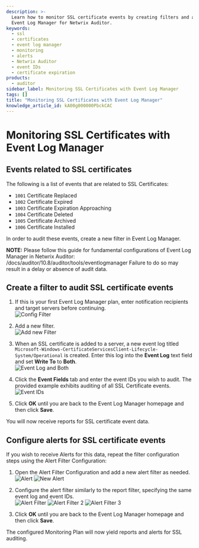 ```yaml
---
description: >-
  Learn how to monitor SSL certificate events by creating filters and alerts in
  Event Log Manager for Netwrix Auditor.
keywords:
  - ssl
  - certificates
  - event log manager
  - monitoring
  - alerts
  - Netwrix Auditor
  - event IDs
  - certificate expiration
products:
  - auditor
sidebar_label: Monitoring SSL Certificates with Event Log Manager
tags: []
title: "Monitoring SSL Certificates with Event Log Manager"
knowledge_article_id: kA00g000000PbckCAC
---
```


# Monitoring SSL Certificates with Event Log Manager

## Events related to SSL certificates

The following is a list of events that are related to SSL Certificates:

- `1001` Certificate Replaced
- `1002` Certificate Expired
- `1003` Certificate Expiration Approaching
- `1004` Certificate Deleted
- `1005` Certificate Archived
- `1006` Certificate Installed

In order to audit these events, create a new filter in Event Log Manager.

**NOTE:** Please follow this guide for fundamental configurations of Event Log Manager in Netwrix Auditor: /docs/auditor/10.8/auditor/tools/eventlogmanager Failure to do so may result in a delay or absence of audit data.

## Create a filter to audit SSL certificate events

1. If this is your first Event Log Manager plan, enter notification recipients and target servers before continuing.  
   ![Config Filter](https://kb.netwrix.com/wp-content/uploads/2019/11/1-Config-Filter.png)

2. Add a new filter.  
   ![Add new Filter](https://kb.netwrix.com/wp-content/uploads/2019/11/2-Add-new-Filter.png)

3. When an SSL certificate is added to a server, a new event log titled `Microsoft-Windows-CertificateServicesClient-Lifecycle-System/Operational` is created. Enter this log into the **Event Log** text field and set **Write To** to **Both**.  
   ![Event Log and Both](https://kb.netwrix.com/wp-content/uploads/2019/11/3-Event-Log-and-Both.png)

4. Click the **Event Fields** tab and enter the event IDs you wish to audit. The provided example exhibits auditing of all SSL Certificate events.  
   ![Event IDs](https://kb.netwrix.com/wp-content/uploads/2019/11/4-Event-IDs.png)

5. Click **OK** until you are back to the Event Log Manager homepage and then click **Save**.

You will now receive reports for SSL certificate event data.

## Configure alerts for SSL certificate events

If you wish to receive Alerts for this data, repeat the filter configuration steps using the Alert Filter Configuration:

1. Open the Alert Filter Configuration and add a new alert filter as needed.  
   ![Alert](https://kb.netwrix.com/wp-content/uploads/2019/11/5-Alert.png) ![New Alert](https://kb.netwrix.com/wp-content/uploads/2019/11/6-New-Alert.png)

2. Configure the alert filter similarly to the report filter, specifying the same event log and event IDs.  
   ![Alert Filter](https://kb.netwrix.com/wp-content/uploads/2019/11/7-Alert-Filter.png) ![Alert Filter 2](https://kb.netwrix.com/wp-content/uploads/2019/11/8-Alert-Filter-2.png) ![Alert Filter 3](https://kb.netwrix.com/wp-content/uploads/2019/11/8-Alert-Filter-3.png)

3. Click **OK** until you are back to the Event Log Manager homepage and then click **Save**.

The configured Monitoring Plan will now yield reports and alerts for SSL auditing.
